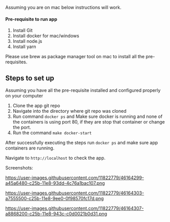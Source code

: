 
Assuming you are on mac below instructions will work.

#### Pre-requisite to run app
1) Install Git
2) Install docker for mac/windows
3) Install node.js
4) Install yarn

Please use brew as package manager tool on mac to install all the pre-requisites.

## Steps to set up 
Assuming you have all the pre-requisite installed and configured properly on your computer

1) Clone the app git repo
2) Navigate into the directory where git repo was cloned
3) Run command `docker ps` and Make sure docker is running and none of the containers is using port 80, if they are stop that container or change the port.
4) Run the command `make docker-start`


After successfully executing the steps run `docker ps` and make sure app containers are running. 

Navigate to `http://localhost` to check the app.

Screenshots:

https://user-images.githubusercontent.com/11822779/46164299-a45a6480-c25b-11e8-93dd-4c76a1bac107.png

https://user-images.githubusercontent.com/11822779/46164303-a7555500-c25b-11e8-9ee0-0f98570fc17d.png

https://user-images.githubusercontent.com/11822779/46164307-a8868200-c25b-11e8-943c-c0d0021b0d31.png
